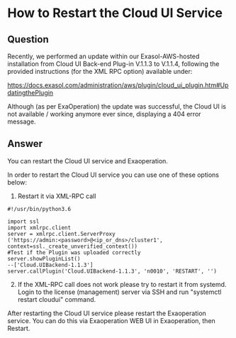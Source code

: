 # How to Restart the Cloud UI Service

## Question
Recently, we performed an update within our Exasol-AWS-hosted installation from Cloud UI Back-end Plug-in V.1.1.3 to V.1.1.4, following the provided instructions (for the XML RPC option) available under:

https://docs.exasol.com/administration/aws/plugin/cloud_ui_plugin.htm#UpdatingthePlugin

Although (as per ExaOperation) the update was successful, the Cloud UI is not available / working anymore ever since, displaying a 404 error message.

## Answer
You can restart the Cloud UI service and Exaoperation. 

In order to restart the Cloud UI service you can use one of these options below:

1. Restart it via XML-RPC call
```
#!/usr/bin/python3.6

import ssl  
import xmlrpc.client  
server = xmlrpc.client.ServerProxy  
('https://admin:<password>@<ip_or_dns>/cluster1', context=ssl._create_unverified_context())  
#Test if the Plugin was uploaded correctly  
server.showPluginList()  
--['Cloud.UIBackend-1.1.3']  
server.callPlugin('Cloud.UIBackend-1.1.3', 'n0010', 'RESTART', '')
```
2. If the XML-RPC call does not work please try to restart it from systemd. Login to the license (management) server via SSH and run "systemctl restart cloudui" command.

After restarting the Cloud UI service please restart the Exaoperation service. You can do this via Exaoperation WEB UI in Exaoperation, then Restart.